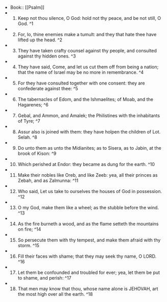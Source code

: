 - Book:: [[Psalm]]
- 1. Keep not thou silence, O God: hold not thy peace, and be not still, O God. ^1
- 2. For, lo, thine enemies make a tumult: and they that hate thee have lifted up the head. ^2
- 3. They have taken crafty counsel against thy people, and consulted against thy hidden ones. ^3
- 4. They have said, Come, and let us cut them off from being a nation; that the name of Israel may be no more in remembrance. ^4
- 5. For they have consulted together with one consent: they are confederate against thee: ^5
- 6. The tabernacles of Edom, and the Ishmaelites; of Moab, and the Hagarenes; ^6
- 7. Gebal, and Ammon, and Amalek; the Philistines with the inhabitants of Tyre; ^7
- 8. Assur also is joined with them: they have holpen the children of Lot. Selah. ^8
- 9. Do unto them as unto the Midianites; as to Sisera, as to Jabin, at the brook of Kison: ^9
- 10. Which perished at Endor: they became as dung for the earth. ^10
- 11. Make their nobles like Oreb, and like Zeeb: yea, all their princes as Zebah, and as Zalmunna: ^11
- 12. Who said, Let us take to ourselves the houses of God in possession. ^12
- 13. O my God, make them like a wheel; as the stubble before the wind. ^13
- 14. As the fire burneth a wood, and as the flame setteth the mountains on fire; ^14
- 15. So persecute them with thy tempest, and make them afraid with thy storm. ^15
- 16. Fill their faces with shame; that they may seek thy name, O LORD. ^16
- 17. Let them be confounded and troubled for ever; yea, let them be put to shame, and perish: ^17
- 18. That men may know that thou, whose name alone is JEHOVAH, art the most high over all the earth. ^18
